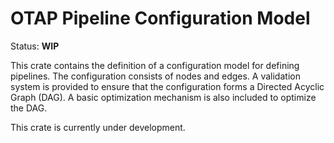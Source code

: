 # OTAP Pipeline Configuration Model

Status: **WIP**

This crate contains the definition of a configuration model for defining
pipelines. The configuration consists of nodes
and edges. A validation system is provided to ensure that the configuration
forms a Directed Acyclic Graph (DAG). A
basic optimization mechanism is also included to optimize the DAG.

This crate is currently under development.